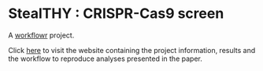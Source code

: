 # StealTHY : CRISPR-Cas9 screen

A [workflowr][] project.

[workflowr]: https://github.com/workflowr/workflowr


Click [here](https://theacetolab.github.io/saini-stealTHY/) to visit the website containing the project information, results and the workflow to reproduce analyses presented in the paper.

